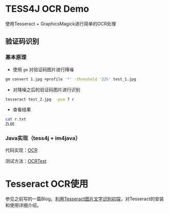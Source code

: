 # TESS4J OCR Demo

使用Tesseract + GraphicsMagick进行简单的OCR处理

## 验证码识别

### 基本原理

* 使用 `gm` 对验证码图片进行降噪

```bash
gm convert 1.jpg +profile '*' -threshold '22%' test_1.jpg
```

* 对降噪之后的验证码图片进行识别

```bash
tesseract test_2.jpg  -psm 7 r
```

* 查看结果
```bash
cat r.txt
ZLQE
```

### Java实现（tess4j + im4java）

代码实现：[OCR](src/main/java/com/github/tonydeng/tesseract/OCR.java)

测试方法：[OCRTest](src/test/java/com/github/tonydeng/tesseract/OCRTest.java)

# Tesseract OCR使用

参见之前写的一篇Blog，[利用Tesseract图片文字识别初探](https://tonydeng.github.io/2016/07/28/on-the-use-of-tesseract-picture-text-recognition/)，对Tesseract的安装和使用详细介绍。